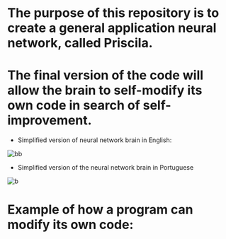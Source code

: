 # The purpose of this repository is to create a general application neural network, called Priscila.
# The final version of the code will allow the brain to self-modify its own code in search of self-improvement.



* Simplified version of neural network brain in English:

![bb](https://github.com/faamii/Priscila/assets/68048874/78733a62-b101-4985-ac67-7482990b9bb9)

* Simplified version of the neural network brain in Portuguese

![b](https://github.com/faamii/Priscila/assets/68048874/196931a4-b9e6-4070-ac38-2873902939ed)



# Example of how a program can modify its own code:


